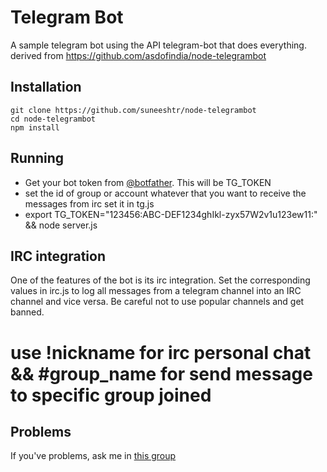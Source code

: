 # Telegram Bot #
A sample telegram bot using the API telegram-bot that does everything. 
derived from https://github.com/asdofindia/node-telegrambot 

## Installation ##

```
git clone https://github.com/suneeshtr/node-telegrambot
cd node-telegrambot
npm install
```

## Running ##

* Get your bot token from [@botfather](https://telegram.me/botfather). This will be TG_TOKEN
* set the id of group or account whatever that you want to receive the messages from irc set it in tg.js
* export TG_TOKEN="123456:ABC-DEF1234ghIkl-zyx57W2v1u123ew11:" && node server.js

## IRC integration ##

One of the features of the bot is its irc integration. Set the corresponding values in irc.js to log all messages from a telegram channel into an IRC channel and vice versa. Be careful not to use popular channels and get banned. 

# use !nickname for irc personal chat && #group_name for send message to specific group joined #

## Problems ##

If you've problems, ask me in [this group](https://telegram.me/joinchat/0057c03c01c17626398ee30a57fa166a)
